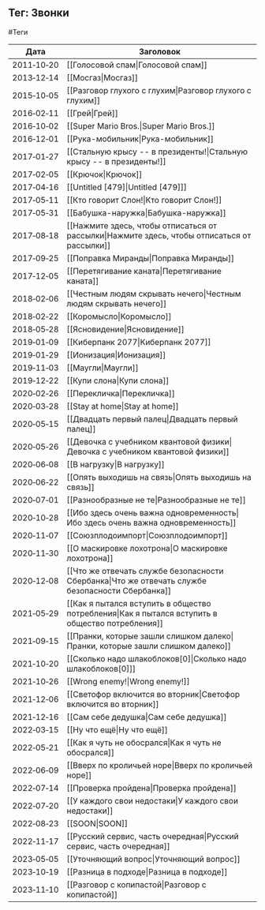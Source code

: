 ## Тег: Звонки
#Теги

| Дата | Заголовок |
| --- | --- |
| 2011&#8209;10&#8209;20 | [[Голосовой спам\|Голосовой спам]] |
| 2013&#8209;12&#8209;14 | [[Мосгаз\|Мосгаз]] |
| 2015&#8209;10&#8209;05 | [[Разговор глухого с глухим\|Разговор глухого с глухим]] |
| 2016&#8209;02&#8209;11 | [[Грей\|Грей]] |
| 2016&#8209;10&#8209;02 | [[Super Mario Bros.\|Super Mario Bros.]] |
| 2016&#8209;12&#8209;01 | [[Рука-мобильник\|Рука-мобильник]] |
| 2017&#8209;01&#8209;27 | [[Стальную крысу -- в президенты!\|Стальную крысу -- в президенты!]] |
| 2017&#8209;02&#8209;05 | [[Крючок\|Крючок]] |
| 2017&#8209;04&#8209;16 | [[Untitled [479]\|Untitled [479]]] |
| 2017&#8209;05&#8209;11 | [[Кто говорит Слон!\|Кто говорит Слон!]] |
| 2017&#8209;05&#8209;31 | [[Бабушка-наружка\|Бабушка-наружка]] |
| 2017&#8209;08&#8209;18 | [[Нажмите здесь, чтобы отписаться от рассылки\|Нажмите здесь, чтобы отписаться от рассылки]] |
| 2017&#8209;09&#8209;25 | [[Поправка Миранды\|Поправка Миранды]] |
| 2017&#8209;12&#8209;05 | [[Перетягивание каната\|Перетягивание каната]] |
| 2018&#8209;02&#8209;06 | [[Честным людям скрывать нечего\|Честным людям скрывать нечего]] |
| 2018&#8209;02&#8209;22 | [[Коромысло\|Коромысло]] |
| 2018&#8209;05&#8209;28 | [[Ясновидение\|Ясновидение]] |
| 2019&#8209;01&#8209;09 | [[Киберпанк 2077\|Киберпанк 2077]] |
| 2019&#8209;01&#8209;29 | [[Ионизация\|Ионизация]] |
| 2019&#8209;11&#8209;03 | [[Маугли\|Маугли]] |
| 2019&#8209;12&#8209;22 | [[Купи слона\|Купи слона]] |
| 2020&#8209;02&#8209;26 | [[Перекличка\|Перекличка]] |
| 2020&#8209;03&#8209;28 | [[Stay at home\|Stay at home]] |
| 2020&#8209;05&#8209;15 | [[Двадцать первый палец\|Двадцать первый палец]] |
| 2020&#8209;05&#8209;26 | [[Девочка с учебником квантовой физики\|Девочка с учебником квантовой физики]] |
| 2020&#8209;06&#8209;08 | [[В нагрузку\|В нагрузку]] |
| 2020&#8209;06&#8209;22 | [[Опять выходишь на связь\|Опять выходишь на связь]] |
| 2020&#8209;07&#8209;01 | [[Разнообразные не те\|Разнообразные не те]] |
| 2020&#8209;10&#8209;28 | [[Ибо здесь очень важна одновременность\|Ибо здесь очень важна одновременность]] |
| 2020&#8209;11&#8209;07 | [[Союзплодоимпорт\|Союзплодоимпорт]] |
| 2020&#8209;11&#8209;30 | [[О маскировке лохотрона\|О маскировке лохотрона]] |
| 2020&#8209;12&#8209;08 | [[Что же отвечать службе безопасности Сбербанка\|Что же отвечать службе безопасности Сбербанка]] |
| 2021&#8209;05&#8209;29 | [[Как я пытался вступить в общество потребления\|Как я пытался вступить в общество потребления]] |
| 2021&#8209;09&#8209;15 | [[Пранки, которые зашли слишком далеко\|Пранки, которые зашли слишком далеко]] |
| 2021&#8209;10&#8209;20 | [[Сколько надо шлакоблоков[0]\|Сколько надо шлакоблоков[0]]] |
| 2021&#8209;10&#8209;26 | [[Wrong enemy!\|Wrong enemy!]] |
| 2021&#8209;12&#8209;06 | [[Светофор включится во вторник\|Светофор включится во вторник]] |
| 2021&#8209;12&#8209;16 | [[Сам себе дедушка\|Сам себе дедушка]] |
| 2022&#8209;03&#8209;15 | [[Ну что ещё\|Ну что ещё]] |
| 2022&#8209;05&#8209;21 | [[Как я чуть не обосрался\|Как я чуть не обосрался]] |
| 2022&#8209;06&#8209;09 | [[Вверх по кроличьей норе\|Вверх по кроличьей норе]] |
| 2022&#8209;07&#8209;14 | [[Проверка пройдена\|Проверка пройдена]] |
| 2022&#8209;07&#8209;20 | [[У каждого свои недостаки\|У каждого свои недостаки]] |
| 2022&#8209;08&#8209;23 | [[SOON\|SOON]] |
| 2022&#8209;11&#8209;17 | [[Русский сервис, часть очередная\|Русский сервис, часть очередная]] |
| 2023&#8209;05&#8209;05 | [[Уточняющий вопрос\|Уточняющий вопрос]] |
| 2023&#8209;10&#8209;19 | [[Разница в подходе\|Разница в подходе]] |
| 2023&#8209;11&#8209;10 | [[Разговор с копипастой\|Разговор с копипастой]] |
